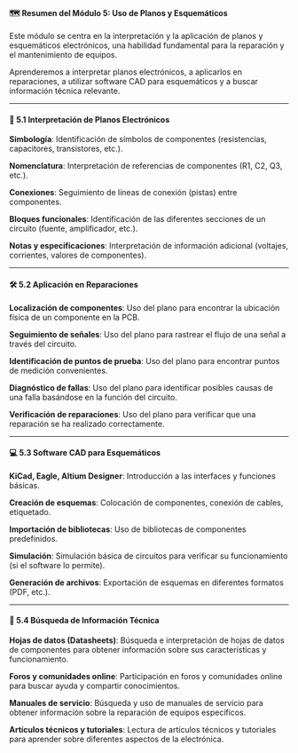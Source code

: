 #### 🗺️ Resumen del Módulo 5: Uso de Planos y Esquemáticos

<p class="fragment" data-fragment-index="1" style="text-align: left;">
  Este módulo se centra en la interpretación y la aplicación de planos y esquemáticos electrónicos, una habilidad fundamental para la reparación y el mantenimiento de equipos.
</p>
<p class="fragment" data-fragment-index="2" style="text-align: left;">
  Aprenderemos a interpretar planos electrónicos, a aplicarlos en reparaciones, a utilizar software CAD para esquemáticos y a buscar información técnica relevante.
</p>

---

#### 📐 5.1 Interpretación de Planos Electrónicos

<p class="fragment" data-fragment-index="1" style="text-align: left;">
  <strong>Simbología</strong>: Identificación de símbolos de componentes (resistencias, capacitores, transistores, etc.).
</p>
<p class="fragment" data-fragment-index="2" style="text-align: left;">
  <strong>Nomenclatura</strong>: Interpretación de referencias de componentes (R1, C2, Q3, etc.).
</p>
<p class="fragment" data-fragment-index="3" style="text-align: left;">
  <strong>Conexiones</strong>: Seguimiento de líneas de conexión (pistas) entre componentes.
</p>
<p class="fragment" data-fragment-index="4" style="text-align: left;">
  <strong>Bloques funcionales</strong>: Identificación de las diferentes secciones de un circuito (fuente, amplificador, etc.).
</p>
<p class="fragment" data-fragment-index="5" style="text-align: left;">
  <strong>Notas y especificaciones</strong>: Interpretación de información adicional (voltajes, corrientes, valores de componentes).
</p>

---

#### 🛠️ 5.2 Aplicación en Reparaciones

<p class="fragment" data-fragment-index="1" style="text-align: left;">
  <strong>Localización de componentes</strong>: Uso del plano para encontrar la ubicación física de un componente en la PCB.
</p>
<p class="fragment" data-fragment-index="2" style="text-align: left;">
  <strong>Seguimiento de señales</strong>: Uso del plano para rastrear el flujo de una señal a través del circuito.
</p>
<p class="fragment" data-fragment-index="3" style="text-align: left;">
  <strong>Identificación de puntos de prueba</strong>: Uso del plano para encontrar puntos de medición convenientes.
</p>
<p class="fragment" data-fragment-index="4" style="text-align: left;">
  <strong>Diagnóstico de fallas</strong>: Uso del plano para identificar posibles causas de una falla basándose en la función del circuito.
</p>
<p class="fragment" data-fragment-index="5" style="text-align: left;">
  <strong>Verificación de reparaciones</strong>: Uso del plano para verificar que una reparación se ha realizado correctamente.
</p>

---

#### 💻 5.3 Software CAD para Esquemáticos

<p class="fragment" data-fragment-index="1" style="text-align: left;">
  <strong>KiCad, Eagle, Altium Designer</strong>: Introducción a las interfaces y funciones básicas.
</p>
<p class="fragment" data-fragment-index="2" style="text-align: left;">
  <strong>Creación de esquemas</strong>: Colocación de componentes, conexión de cables, etiquetado.
</p>
<p class="fragment" data-fragment-index="3" style="text-align: left;">
  <strong>Importación de bibliotecas</strong>: Uso de bibliotecas de componentes predefinidos.
</p>
<p class="fragment" data-fragment-index="4" style="text-align: left;">
  <strong>Simulación</strong>: Simulación básica de circuitos para verificar su funcionamiento (si el software lo permite).
</p>
<p class="fragment" data-fragment-index="5" style="text-align: left;">
  <strong>Generación de archivos</strong>: Exportación de esquemas en diferentes formatos (PDF, etc.).
</p>

---

#### 🔎 5.4 Búsqueda de Información Técnica

<p class="fragment" data-fragment-index="1" style="text-align: left;">
  <strong>Hojas de datos (Datasheets)</strong>: Búsqueda e interpretación de hojas de datos de componentes para obtener información sobre sus características y funcionamiento.
</p>
<p class="fragment" data-fragment-index="2" style="text-align: left;">
  <strong>Foros y comunidades online</strong>: Participación en foros y comunidades online para buscar ayuda y compartir conocimientos.
</p>
<p class="fragment" data-fragment-index="3" style="text-align: left;">
  <strong>Manuales de servicio</strong>: Búsqueda y uso de manuales de servicio para obtener información sobre la reparación de equipos específicos.
</p>
<p class="fragment" data-fragment-index="4" style="text-align: left;">
  <strong>Artículos técnicos y tutoriales</strong>: Lectura de artículos técnicos y tutoriales para aprender sobre diferentes aspectos de la electrónica.
</p>